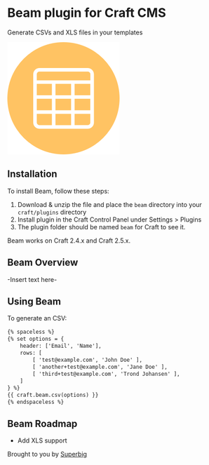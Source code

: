 # Beam plugin for Craft CMS

Generate CSVs and XLS files in your templates

![Screenshot](resources/icon.png)

## Installation

To install Beam, follow these steps:

1. Download & unzip the file and place the `beam` directory into your `craft/plugins` directory
4. Install plugin in the Craft Control Panel under Settings > Plugins
5. The plugin folder should be named `beam` for Craft to see it.

Beam works on Craft 2.4.x and Craft 2.5.x.

## Beam Overview

-Insert text here-

## Using Beam

To generate an CSV:

```twig
{% spaceless %}
{% set options = {
    header: ['Email', 'Name'],
    rows: [
        [ 'test@example.com', 'John Doe' ],
        [ 'another+test@example.com', 'Jane Doe' ],
        [ 'third+test@example.com', 'Trond Johansen' ],
    ]
} %}
{{ craft.beam.csv(options) }}
{% endspaceless %}
```

## Beam Roadmap

- Add XLS support

Brought to you by [Superbig](https://superbig.co)
